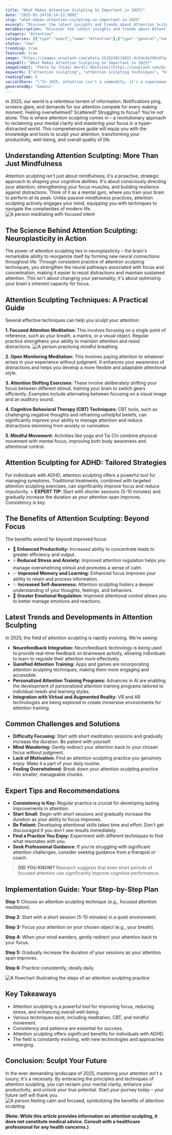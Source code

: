 ```yaml
---
title: "What Makes Attention Sculpting So Important in 2025?"
date: "2025-03-24T16:14:22.589Z"
slug: "what-makes-attention-sculpting-so-important-in-2025"
excerpt: "Discover the latest insights and trends about Attention Sculpting. This comprehensive guide covers everything you need to know about Attention Sculpting in 2025."
metaDescription: "Discover the latest insights and trends about Attention Sculpting. This comprehensive guide covers everything you need to know about Attention Sculpting in..."
category: "Attention"
categories: [{"type":"exact","name":"Attention"},{"type":"general","name":"Cognitive Science"},{"type":"medium","name":"Neuromarketing"},{"type":"specific","name":"Decision Making"},{"type":"niche","name":"Bias Mitigation"}]
status: "new"
trending: true
featured: true
image: "https://images.unsplash.com/photo-1519249114921-4cb3e3e298a9?q=85&w=1200&fit=max&fm=webp&auto=compress"
imageAlt: "What Makes Attention Sculpting So Important in 2025?"
imageCredit: "Photo by [Vidar Nordli-Mathisen](https://unsplash.com/@vidarnm) on Unsplash"
keywords: ["attention sculpting", "attention sculpting techniques", "how to improve attention span", "attention sculpting exercises", "buy attention sculpting program", "attention sculpting for ADHD", "benefits of attention sculpting", "attention sculpting meditation", "best attention sculpting books", "learn attention sculpting online"]
readingTime: 6
socialShare: "\"In 2025, attention isn't a commodity; it's a superpower. Learn to sculpt yours, and unlock your true potential.\""
generatedBy: "Gemini"
---
```




In 2025, our world is a relentless torrent of information.  Notifications ping, screens glare, and demands for our attention compete for every waking moment.  Feeling overwhelmed?  Scattered?  Struggling to focus? You're not alone.  This is where attention sculpting comes in – a revolutionary approach to reclaiming your mental clarity and mastering your focus in a hyper-distracted world. This comprehensive guide will equip you with the knowledge and tools to sculpt your attention, transforming your productivity, well-being, and overall quality of life.

## Understanding Attention Sculpting: More Than Just Mindfulness

Attention sculpting isn't just about mindfulness; it's a proactive, strategic approach to shaping your cognitive abilities. It's about consciously directing your attention, strengthening your focus muscles, and building resilience against distractions. Think of it as a mental gym, where you train your brain to perform at its peak. Unlike passive mindfulness practices, attention sculpting actively engages your mind, equipping you with techniques to navigate the complexities of modern life.  ![A person meditating with focused intent](https://images.unsplash.com/photo-1519249114921-4cb3e3e298a9?q=85&w=1200&fit=max&fm=webp&auto=compress)

## The Science Behind Attention Sculpting: Neuroplasticity in Action

The power of attention sculpting lies in neuroplasticity – the brain's remarkable ability to reorganize itself by forming new neural connections throughout life.  Through consistent practice of attention sculpting techniques, you strengthen the neural pathways associated with focus and concentration, making it easier to resist distractions and maintain sustained attention.  This isn't about changing your personality; it's about optimizing your brain's inherent capacity for focus.

## Attention Sculpting Techniques: A Practical Guide

Several effective techniques can help you sculpt your attention:

**1. Focused Attention Meditation:** This involves focusing on a single point of reference, such as your breath, a mantra, or a visual object.  Regular practice strengthens your ability to maintain attention and resist distractions. ![A person practicing mindful breathing](https://images.unsplash.com/photo-1533536347418-0d36ef3aedd4?q=85&w=1200&fit=max&fm=webp&auto=compress)

**2. Open Monitoring Meditation:** This involves paying attention to whatever arises in your experience without judgment. It enhances your awareness of distractions and helps you develop a more flexible and adaptable attentional style.

**3. Attention Shifting Exercises:** These involve deliberately shifting your focus between different stimuli, training your brain to switch gears efficiently. Examples include alternating between focusing on a visual image and an auditory sound.

**4. Cognitive Behavioral Therapy (CBT) Techniques:**  CBT tools, such as challenging negative thoughts and reframing unhelpful beliefs, can significantly improve your ability to manage attention and reduce distractions stemming from anxiety or rumination.

**5.  Mindful Movement:** Activities like yoga and Tai Chi combine physical movement with mental focus, improving both body awareness and attentional control.

## Attention Sculpting for ADHD: Tailored Strategies

For individuals with ADHD, attention sculpting offers a powerful tool for managing symptoms.  Traditional treatments, combined with targeted attention sculpting exercises, can significantly improve focus and reduce impulsivity.  > **EXPERT TIP:**  Start with shorter sessions (5-10 minutes) and gradually increase the duration as your attention span improves.  Consistency is key.

##  The Benefits of Attention Sculpting: Beyond Focus

The benefits extend far beyond improved focus:

* 🔑 **Enhanced Productivity:**  Increased ability to concentrate leads to greater efficiency and output.
* ⚡ **Reduced Stress and Anxiety:**  Improved attention regulation helps you manage overwhelming stimuli and promotes a sense of calm.
* ✅ **Improved Memory and Learning:**  Enhanced focus improves your ability to retain and process information.
* ✨ **Increased Self-Awareness:**  Attention sculpting fosters a deeper understanding of your thoughts, feelings, and behaviors.
* 🌟 **Greater Emotional Regulation:**  Improved attentional control allows you to better manage emotions and reactions.

##  Latest Trends and Developments in Attention Sculpting

In 2025, the field of attention sculpting is rapidly evolving.  We're seeing:

* **Neurofeedback Integration:**  Neurofeedback technology is being used to provide real-time feedback on brainwave activity, allowing individuals to learn to regulate their attention more effectively.
* **Gamified Attention Training:**  Apps and games are incorporating attention sculpting techniques, making them more engaging and accessible.
* **Personalized Attention Training Programs:**  Advances in AI are enabling the development of personalized attention training programs tailored to individual needs and learning styles.
* **Integration with Virtual and Augmented Reality:**  VR and AR technologies are being explored to create immersive environments for attention training.

## Common Challenges and Solutions

* **Difficulty Focusing:** Start with short meditation sessions and gradually increase the duration. Be patient with yourself.
* **Mind Wandering:**  Gently redirect your attention back to your chosen focus without judgment.
* **Lack of Motivation:**  Find an attention sculpting practice you genuinely enjoy. Make it a part of your daily routine.
* **Feeling Overwhelmed:** Break down your attention sculpting practice into smaller, manageable chunks.

## Expert Tips and Recommendations

* **Consistency is Key:**  Regular practice is crucial for developing lasting improvements in attention.
* **Start Small:**  Begin with short sessions and gradually increase the duration as your ability to focus improves.
* **Be Patient:**  Developing attentional skills takes time and effort. Don't get discouraged if you don't see results immediately.
* **Find a Practice You Enjoy:**  Experiment with different techniques to find what resonates with you.
* **Seek Professional Guidance:**  If you're struggling with significant attention challenges, consider seeking guidance from a therapist or coach.

> **DID YOU KNOW?** Research suggests that even short periods of focused attention can significantly improve cognitive performance.

##  Implementation Guide: Your Step-by-Step Plan

**Step 1:** Choose an attention sculpting technique (e.g., focused attention meditation).

**Step 2:** Start with a short session (5-10 minutes) in a quiet environment.

**Step 3:**  Focus your attention on your chosen object (e.g., your breath).

**Step 4:** When your mind wanders, gently redirect your attention back to your focus.

**Step 5:** Gradually increase the duration of your sessions as your attention span improves.

**Step 6:**  Practice consistently, ideally daily.

![A flowchart illustrating the steps of an attention sculpting practice](https://images.unsplash.com/photo-1524401352324-73cdbc09acd7?q=85&w=1200&fit=max&fm=webp&auto=compress)

##  Key Takeaways

* Attention sculpting is a powerful tool for improving focus, reducing stress, and enhancing overall well-being.
*  Various techniques exist, including meditation, CBT, and mindful movement.
*  Consistency and patience are essential for success.
*  Attention sculpting offers significant benefits for individuals with ADHD.
*  The field is constantly evolving, with new technologies and approaches emerging.

## Conclusion: Sculpt Your Future

In the ever-demanding landscape of 2025, mastering your attention isn't a luxury; it's a necessity.  By embracing the principles and techniques of attention sculpting, you can reclaim your mental clarity, enhance your productivity, and unlock your true potential.  Start your journey today – your future self will thank you.  ![A person feeling calm and focused, symbolizing the benefits of attention sculpting](https://images.unsplash.com/photo-1540725412530-9db54f89aea6?q=85&w=1200&fit=max&fm=webp&auto=compress)

**(Note:  While this article provides information on attention sculpting, it does not constitute medical advice. Consult with a healthcare professional for any health concerns.)**
